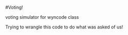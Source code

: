 #Voting!

voting simulator for wyncode class

Trying to wrangle this code to do what was asked of us!

